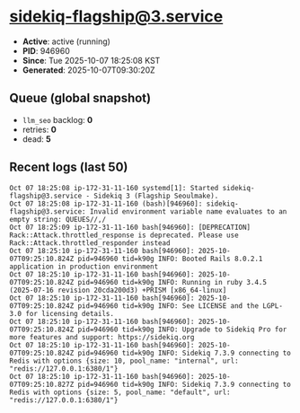 # sidekiq-flagship@3.service

- **Active**: active (running)
- **PID**: 946960
- **Since**: Tue 2025-10-07 18:25:08 KST
- **Generated**: 2025-10-07T09:30:20Z

## Queue (global snapshot)
- `llm_seo` backlog: **0**
- retries: **0**
- dead: **5**

## Recent logs (last 50)
```
Oct 07 18:25:08 ip-172-31-11-160 systemd[1]: Started sidekiq-flagship@3.service - Sidekiq 3 (Flagship Seoulmake).
Oct 07 18:25:08 ip-172-31-11-160 (bash)[946960]: sidekiq-flagship@3.service: Invalid environment variable name evaluates to an empty string: QUEUES//,/ 
Oct 07 18:25:09 ip-172-31-11-160 bash[946960]: [DEPRECATION] Rack::Attack.throttled_response is deprecated. Please use Rack::Attack.throttled_responder instead
Oct 07 18:25:10 ip-172-31-11-160 bash[946960]: 2025-10-07T09:25:10.824Z pid=946960 tid=k90g INFO: Booted Rails 8.0.2.1 application in production environment
Oct 07 18:25:10 ip-172-31-11-160 bash[946960]: 2025-10-07T09:25:10.824Z pid=946960 tid=k90g INFO: Running in ruby 3.4.5 (2025-07-16 revision 20cda200d3) +PRISM [x86_64-linux]
Oct 07 18:25:10 ip-172-31-11-160 bash[946960]: 2025-10-07T09:25:10.824Z pid=946960 tid=k90g INFO: See LICENSE and the LGPL-3.0 for licensing details.
Oct 07 18:25:10 ip-172-31-11-160 bash[946960]: 2025-10-07T09:25:10.824Z pid=946960 tid=k90g INFO: Upgrade to Sidekiq Pro for more features and support: https://sidekiq.org
Oct 07 18:25:10 ip-172-31-11-160 bash[946960]: 2025-10-07T09:25:10.824Z pid=946960 tid=k90g INFO: Sidekiq 7.3.9 connecting to Redis with options {size: 10, pool_name: "internal", url: "redis://127.0.0.1:6380/1"}
Oct 07 18:25:10 ip-172-31-11-160 bash[946960]: 2025-10-07T09:25:10.827Z pid=946960 tid=k90g INFO: Sidekiq 7.3.9 connecting to Redis with options {size: 5, pool_name: "default", url: "redis://127.0.0.1:6380/1"}
```

